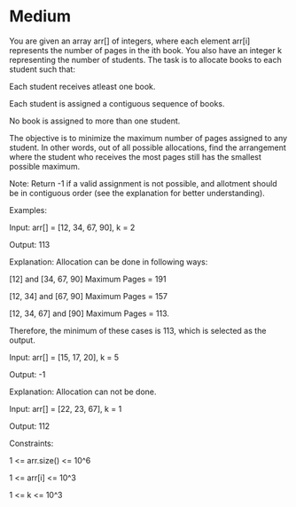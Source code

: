 # Medium

You are given an array arr[] of integers, where each element arr[i] represents the number of pages in the ith book. You also have an integer k representing the number of students. The task is to allocate books to each student such that:

Each student receives atleast one book.

Each student is assigned a contiguous sequence of books.

No book is assigned to more than one student.

The objective is to minimize the maximum number of pages assigned to any student. In other words, out of all possible allocations, find the arrangement where the student who receives the most pages still has the smallest possible maximum.

Note: Return -1 if a valid assignment is not possible, and allotment should be in contiguous order (see the explanation for better understanding).

Examples:

Input: arr[] = [12, 34, 67, 90], k = 2

Output: 113

Explanation: Allocation can be done in following ways:

[12] and [34, 67, 90] Maximum Pages = 191

[12, 34] and [67, 90] Maximum Pages = 157

[12, 34, 67] and [90] Maximum Pages = 113.

Therefore, the minimum of these cases is 113, which is selected as the output.

Input: arr[] = [15, 17, 20], k = 5

Output: -1

Explanation: Allocation can not be done.

Input: arr[] = [22, 23, 67], k = 1

Output: 112


Constraints:

1 <=  arr.size() <= 10^6

1 <= arr[i] <= 10^3

1 <= k <= 10^3 
